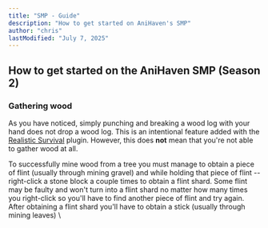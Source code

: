 ```yaml
---
title: "SMP - Guide" 
description: "How to get started on AniHaven's SMP"
author: "chris"
lastModified: "July 7, 2025"
---
```


## How to get started on the AniHaven SMP (Season 2)

### Gathering wood

As you have noticed, simply punching and breaking a wood log with your hand does not drop a wood log. This is an intentional feature added with the [Realistic Survival](https://github.com/ValMobile/RealisticSurvival) plugin. However, this does **not** mean that you're not able to gather wood at all. 

To successfully mine wood from a tree you must manage to obtain a piece of flint (usually through mining gravel) and while holding that piece of flint -- right-click a stone block a couple times to obtain a flint shard. Some flint may be faulty and won't turn into a flint shard no matter how many times you right-click so you'll have to find another piece of flint and try again. After obtaining a flint shard you'll have to obtain a stick (usually through mining leaves) \
